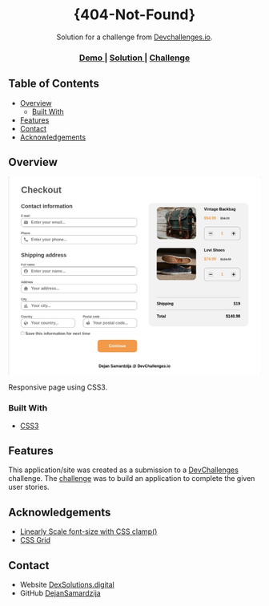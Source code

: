 <!-- Please update value in the {}  -->

<h1 align="center">{404-Not-Found}</h1>

<div align="center">
   Solution for a challenge from  <a href="http://devchallenges.io" target="_blank">Devchallenges.io</a>.
</div>

<div align="center">
  <h3>
    <a href="https://checkout-page-dev-challenges.netlify.app/">
      Demo
    </a>
    <span> | </span>
    <a href="https://github.com/DejanSamardzija/Checkout-Page">
      Solution
    </a>
    <span> | </span>
    <a href="https://devchallenges.io/challenges/wBunSb7FPrIepJZAg0sY">
      Challenge
    </a>
  </h3>
</div>

<!-- TABLE OF CONTENTS -->

## Table of Contents

- [Overview](#overview)
  - [Built With](#built-with)
- [Features](#features)
- [Contact](#contact)
- [Acknowledgements](#acknowledgements)

<!-- OVERVIEW -->

## Overview

![screenshot](https://github.com/DejanSamardzija/Checkout-Page/blob/main/Checkout%20Page/assets/img/127.0.0.1-Medium-Screen-1024x800.png)

Responsive page using CSS3.

### Built With

<!-- This section should list any major frameworks that you built your project using. Here are a few examples.-->

- [CSS3](https://developer.mozilla.org/en-US/docs/Archive/CSS3)


## Features

<!-- List the features of your application or follow the template. Don't share the figma file here :) -->

This application/site was created as a submission to a [DevChallenges](https://devchallenges.io/challenges) challenge. The [challenge](https://devchallenges.io/challenges/wBunSb7FPrIepJZAg0sY) was to build an application to complete the given user stories.


## Acknowledgements

<!-- This section should list any articles or add-ons/plugins that helps you to complete the project. This is optional but it will help you in the future. For exmpale -->

- [Linearly Scale font-size with CSS clamp()](https://css-tricks.com/linearly-scale-font-size-with-css-clamp-based-on-the-viewport/)
- [CSS Grid](https://css-tricks.com/snippets/css/complete-guide-grid/)


## Contact

- Website [DexSolutions.digital](https://{https://dexsolutions.digital/})
- GitHub [DejanSamardzija](https://{https://github.com/DejanSamardzija})

